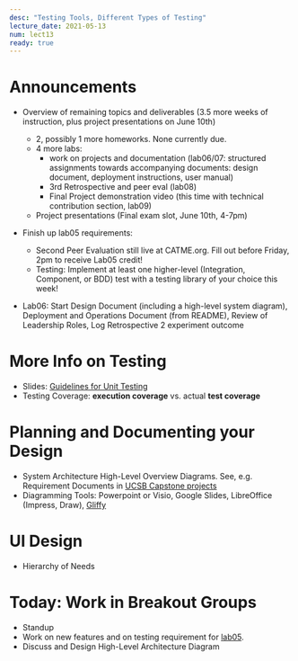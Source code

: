 ```yaml
---
desc: "Testing Tools, Different Types of Testing"
lecture_date: 2021-05-13
num: lect13
ready: true
---
```


# Announcements
* Overview of remaining topics and deliverables (3.5 more weeks of instruction, plus project presentations on June 10th) 
    * 2, possibly 1 more homeworks. None currently due.  
    * 4 more labs: 
        * work on projects and documentation (lab06/07: structured assignments towards accompanying documents: design document, deployment instructions, user manual)
        * 3rd Retrospective and peer eval (lab08)
        * Final Project demonstration video (this time with technical contribution section, lab09)
    * Project presentations (Final exam slot, June 10th, 4-7pm)

* Finish up lab05 requirements:  
    * Second Peer Evaluation still live at CATME.org. Fill out before Friday, 2pm to receive Lab05 credit!  
    * Testing: Implement at least one higher-level (Integration, Component, or BDD) test with a testing library of your choice this week!

* Lab06: Start Design Document (including a high-level system diagram), Deployment and Operations Document (from README), Review of Leadership Roles, Log Retrospective 2 experiment outcome

# More Info on Testing
* Slides: [Guidelines for Unit Testing](https://www.cs.ucsb.edu/~holl/CS148/handouts/Slides_TestingGuidelines.pdf)
* Testing Coverage: **execution coverage** vs. actual **test coverage**

# Planning and Documenting your Design
* System Architecture High-Level Overview Diagrams. See, e.g. Requirement Documents in [UCSB Capstone projects](https://capstone.cs.ucsb.edu/past20.html)   
* Diagramming Tools:  Powerpoint or Visio, Google Slides, LibreOffice (Impress, Draw), [Gliffy](https://www.gliffy.com/)

# UI Design 
* Hierarchy of Needs

# Today: Work in Breakout Groups
* Standup
* Work on new features and on testing requirement for [lab05](https://ucsb-cs148.github.io/s21/lab/lab05/). 
* Discuss and Design High-Level Architecture Diagram



